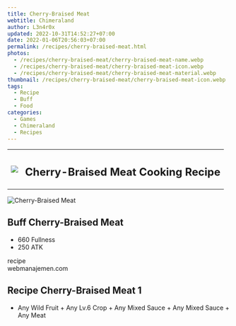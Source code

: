 ```yaml
---
title: Cherry-Braised Meat
webtitle: Chimeraland
author: L3n4r0x
updated: 2022-10-31T14:52:27+07:00
date: 2022-01-06T20:56:03+07:00
permalink: /recipes/cherry-braised-meat.html
photos:
  - /recipes/cherry-braised-meat/cherry-braised-meat-name.webp
  - /recipes/cherry-braised-meat/cherry-braised-meat-icon.webp
  - /recipes/cherry-braised-meat/cherry-braised-meat-material.webp
thumbnail: /recipes/cherry-braised-meat/cherry-braised-meat-icon.webp
tags:
  - Recipe
  - Buff
  - Food
categories:
  - Games
  - Chimeraland
  - Recipes
---
```


<section id="bootstrap-wrapper"><link rel="stylesheet" href="https://cdn.statically.io/gh/dimaslanjaka/Web-Manajemen/40ac3225/css/bootstrap-4.5-wrapper.css"/><div class="row mb-2"><div class="col-md-12 mb-2"><table class="table" id="post-info"><tbody><tr><td><img class="d-inline-block me-2" src="/chimeraland/recipes/cherry-braised-meat/cherry-braised-meat-icon.webp" width="auto" height="auto"/></td><td><h1 class="fs-5">Cherry-Braised Meat Cooking Recipe</h1></td></tr></tbody></table></div></div><div class="card mb-2"><div class="row g-0"><div class="col-sm-4 position-relative mb-2"><img src="/chimeraland/recipes/cherry-braised-meat/cherry-braised-meat-material.webp" class="card-img fit-cover w-100 h-100" alt="Cherry-Braised Meat" data-fancybox="true"/></div><div class="col-sm-8 mb-2"><div class="card-body"><h2 class="card-title fs-5">Buff Cherry-Braised Meat</h2><div class="card-text"><ul><li>660 Fullness</li><li>250 ATK</li></ul></div><span class="badge rounded-pill bg-dark">recipe</span></div><div class="card-footer text-end text-muted">webmanajemen.com</div></div></div></div><div class="row mb-2"><div class="col-12 col-lg-6 recipe-item mb-2"><div class="card"><div class="card-body"><h2 class="card-title fs-5">Recipe Cherry-Braised Meat 1</h2><div class="card-text"><ul><li>Any Wild Fruit<span> + </span>Any Lv.6 Crop<span> + </span>Any Mixed Sauce<span> + </span>Any Mixed Sauce<span> + </span>Any Meat</li></ul></div></div></div></div></div></section>